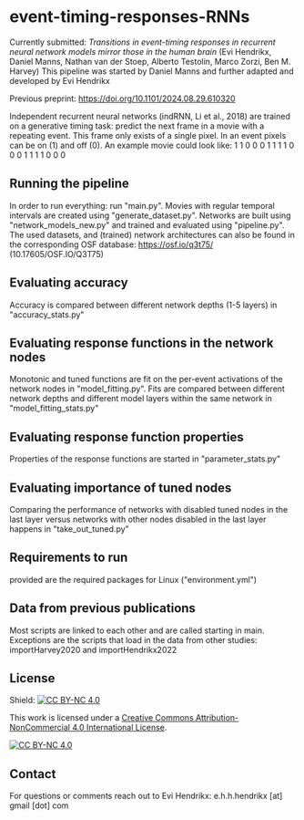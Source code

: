 
# event-timing-responses-RNNs

Currently submitted: _Transitions in event-timing responses in recurrent neural network models mirror those in the human brain_ 
(Evi Hendrikx, Daniel Manns, Nathan van der Stoep, Alberto Testolin, Marco Zorzi, Ben M. Harvey)
This pipeline was started by Daniel Manns and further adapted and developed by Evi Hendrikx

Previous preprint: https://doi.org/10.1101/2024.08.29.610320

Independent recurrent neural networks (indRNN, Li et al., 2018) are trained on a generative timing task: predict the next frame in a movie with a repeating event. This frame only exists of a single pixel. In an event pixels can be on (1) and off (0). An example movie could look like: 1 1 0 0 0 1 1 1 1 0 0 0 1 1 1 1 0 0 0

## Running the pipeline
In order to run everything: run "main.py". 
Movies with regular temporal intervals are created using "generate_dataset.py". 
Networks are built using "network_models_new.py" and trained and evaluated using "pipeline.py".
The used datasets, and (trained) network architectures can also be found in the corresponding OSF database: https://osf.io/q3t75/ (10.17605/OSF.IO/Q3T75) 

## Evaluating accuracy
Accuracy is compared between different network depths (1-5 layers) in "accuracy_stats.py"

## Evaluating response functions in the network nodes
Monotonic and tuned functions are fit on the per-event activations of the network nodes in "model_fitting.py".
Fits are compared between different network depths and different model layers within the same network in "model_fitting_stats.py"

## Evaluating response function properties
Properties of the response functions are started in "parameter_stats.py" 

## Evaluating importance of tuned nodes
Comparing the performance of networks with disabled tuned nodes in the last layer versus networks with other nodes disabled in the last layer happens in "take_out_tuned.py"

## Requirements to run
provided are the required packages for Linux ("environment.yml")

## Data from previous publications
Most scripts are linked to each other and are called starting in main. Exceptions are the scripts that load in the data from other studies: importHarvey2020 and importHendrikx2022

## License
Shield: [![CC BY-NC 4.0][cc-by-nc-shield]][cc-by-nc]

This work is licensed under a
[Creative Commons Attribution-NonCommercial 4.0 International License][cc-by-nc].

[![CC BY-NC 4.0][cc-by-nc-image]][cc-by-nc]

[cc-by-nc]: https://creativecommons.org/licenses/by-nc/4.0/
[cc-by-nc-image]: https://licensebuttons.net/l/by-nc/4.0/88x31.png
[cc-by-nc-shield]: https://img.shields.io/badge/License-CC%20BY--NC%204.0-lightgrey.svg

## Contact
For questions or comments reach out to Evi Hendrikx: e.h.h.hendrikx [at] gmail [dot] com
